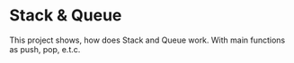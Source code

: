# Stack & Queue
This project shows, how does Stack and Queue work. With main functions as push, pop, e.t.c.
